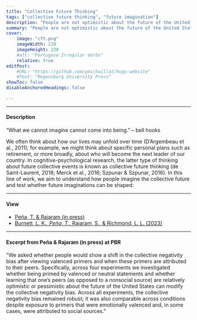 ```yaml
---
title: "Collective Future Thinking" 
tags: ["collective future thinking", "future imagination"]
description: "People are not optimistic about the future of the United States. When reporting their thoughts about the future, people express more worries than excitement, a phenomenon known as the collective negativity bias and widely replicated among people residing in the United States."
summary: "People are not optimistic about the future of the United States. When reporting their thoughts about the future, people express more worries than excitement, a phenomenon known as the collective negativity bias and widely replicated among people residing in the United States."
cover:
    image: "cft.png"
    imageWidth: 220
    imageHeight: 220
    #alt: "Portugese Irregular Verbs"
    relative: true
editPost:
    #URL: "https://github.com/pmichaillat/hugo-website"
    #Text: "Regensburg University Press"
showToc: false
disableAnchoredHeadings: false

---
```


---

#### Description

“What we cannot imagine cannot come into being.” – bell hooks 

We often think about how our lives may unfold over time (D’Argembeau et al., 2011); for example, we might think about specific personal plans such as retirement, or more broadly, about who will become the next leader of our country. In cognitive-psychological research, the latter type of thinking about future collective events is known as collective future thinking (de Saint-Laurent, 2018; Merck et al., 2016; Szpunar & Szpunar, 2016). In this line of work, we aim to understand how people imagine the collective future and test whether future imaginations can be shaped:

---

#### View

+ [Peña, T. & Rajaram (in press)](pena-rajaram-inpress.pdf)
+ [Burnett, L. K.*, Peña, T.*, Rajaram, S., & Richmond, L. L. (2023)](Burnett-et-al-2023.pdf)
---

#### Excerpt from Peña & Rajaram (in press) at PBR

"We asked whether people would show a shift in the collective negativity bias after viewing valenced primers and when these primers are attributed to their peers. Specifically, across four experiments we investigated whether being primed by valenced or neutral statements and whether learning that one’s peers (as opposed to a nonsocial source) are relatively optimistic or pessimistic about the future of the United States can modify the collective negativity bias. Across all experiments, the collective negativity bias remained robust; it was also comparable across conditions despite exposure to primers that were emotionally valenced and, in some cases, were attributed to social sources."
```